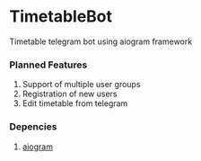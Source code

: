 # TimetableBot
Timetable telegram bot using aiogram framework

### Planned Features
1. Support of multiple user groups
2. Registration of new users
3. Edit timetable from telegram

### Depencies
1. [aiogram](https://github.com/aiogram/aiogram) 
